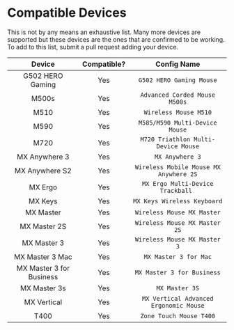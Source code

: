 # Compatible Devices

This is not by any means an exhaustive list. Many more devices are supported but these devices are the ones that are confirmed to be working. To add to this list, submit a pull request adding your device.

<!-- Hey! Keep this list sorted by the alphabet on the Device field. -->

| Device                   | Compatible? | Config Name                            |
|:------------------------:|:-----------:|:--------------------------------------:|
| G502 HERO Gaming         | Yes         | `G502 HERO Gaming Mouse`               |
| M500s                    | Yes         | `Advanced Corded Mouse M500s`          |
| M510                     | Yes         | `Wireless Mouse M510`                  |
| M590                     | Yes         | `M585/M590 Multi-Device Mouse`         |
| M720                     | Yes         | `M720 Triathlon Multi-Device Mouse`    |
| MX Anywhere 3            | Yes         | `MX Anywhere 3`                        |
| MX Anywhere S2           | Yes         | `Wireless Mobile Mouse MX Anywhere 2S` |
| MX Ergo                  | Yes         | `MX Ergo Multi-Device Trackball `      |
| MX Keys                  | Yes         | `MX Keys Wireless Keyboard`            |
| MX Master                | Yes         | `Wireless Mouse MX Master`             |
| MX Master 2S             | Yes         | `Wireless Mouse MX Master 2S`          |
| MX Master 3              | Yes         | `Wireless Mouse MX Master 3`           |
| MX Master 3 Mac          | Yes         | `MX Master 3 for Mac`                  |
| MX Master 3 for Business | Yes         | `MX Master 3 for Business`             |
| MX Master 3s             | Yes         | `MX Master 3S`                         |
| MX Vertical              | Yes         | `MX Vertical Advanced Ergonomic Mouse` |
| T400                     | Yes         | `Zone Touch Mouse T400`                |
